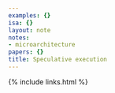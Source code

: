 ```yaml
---
examples: {}
isa: {}
layout: note
notes:
- microarchitecture
papers: {}
title: Speculative execution
---
```

{% include links.html %}
